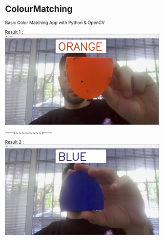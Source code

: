 # ColourMatching
Basic Color Matching App with Python &amp; OpenCV

Result 1 :
![Result 1](https://github.com/emirhaneren/ColourMatching/blob/main/Screenshots/Screenshot1.jpg)

----<~~~~~~~~~>----

Result 2 :
![Result 2](https://github.com/emirhaneren/ColourMatching/blob/main/Screenshots/Screenshot2.jpg)
